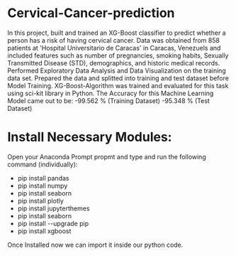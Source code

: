 # Cervical-Cancer-prediction

In this project, built and trained an XG-Boost classifier to predict whether a person has a risk of having cervical cancer. Data was obtained from 858 patients at 'Hospital Universitario de Caracas' in Caracas, Venezuels and included features such as number of pregnancies, smoking habits, Sexually Transmitted Disease (STD), demographics, and historic medical records. Performed Exploratory Data Analysis and Data Visualization on the training data set. Prepared the data and splitted into training and test dataset before Model Training. XG-Boost-Algorithm was trained and evaluated for this task using sci-kit library in Python. The Accuracy for this Machine Learning Model came out to be: -99.562 % (Training Dataset) -95.348 % (Test Dataset)

# Install Necessary Modules:
Open your Anaconda Prompt propmt and type and run the following command (individually):

* pip install pandas
* pip install numpy  
* pip install seaborn
* pip install plotly
* pip install jupyterthemes
* pip install seaborn
* pip install --upgrade pip
* pip install xgboost

Once Installed now we can import it inside our python code.
